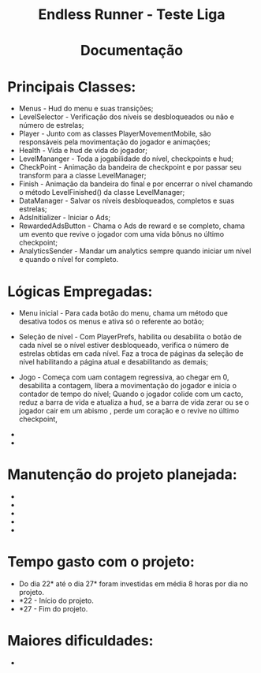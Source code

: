 <h1 align="center">Endless Runner - Teste Liga</h1>
<h1 align="center">Documentação</h1>

# Principais Classes:
- Menus - Hud do menu e suas transições;
- LevelSelector - Verificação dos níveis se desbloqueados ou não e número de estrelas;
- Player - Junto com as classes PlayerMovementMobile, são responsáveis pela movimentação do jogador e animações;
- Health - Vida e hud de vida do jogador;
- LevelMananger - Toda a jogabilidade do nível, checkpoints e hud;
- CheckPoint - Animação da bandeira de checkpoint e por passar seu transform para a classe LevelManager;
- Finish - Animação da bandeira do final e por encerrar o nível chamando o método LevelFinished() da classe LevelManager;
- DataManager - Salvar os níveis desbloqueados, completos e suas estrelas;
- AdsInitializer - Iniciar o Ads;
- RewardedAdsButton - Chama o Ads de reward e se completo, chama um evento que revive o jogador com uma vida bônus no último checkpoint;
- AnalyticsSender - Mandar um analytics sempre quando iniciar um nível e quando o nível for completo.

# Lógicas Empregadas:
- Menu inicial - Para cada botão do menu, chama um método que desativa todos os menus e ativa só o referente ao botão;

- Seleção de nível - Com PlayerPrefs, habilita ou desabilita o botão de cada nível se o nível estiver desbloqueado, verifica o número de estrelas obtidas em cada nível. Faz a troca de páginas da seleção de nível habilitando a página atual e desabilitando as demais;

- Jogo - Começa com uam contagem regressiva, ao chegar em 0, desabilita a contagem, libera a movimentação do jogador e inicia o contador de tempo do nível;
  Quando o jogador colide com um cacto, reduz a barra de vida e atualiza a hud, se a barra de vida zerar ou se o jogador cair em um abismo , perde um coração e o revive no último checkpoint, 
- 
- 

# Manutenção do projeto planejada:
- 
- 
- 
- 
- 

# Tempo gasto com o projeto:
- Do dia 22* até o dia 27* foram investidas em média 8 horas por dia no projeto.
- *22 - Início do projeto.
- *27 - Fim do projeto.

# Maiores dificuldades:
- 
